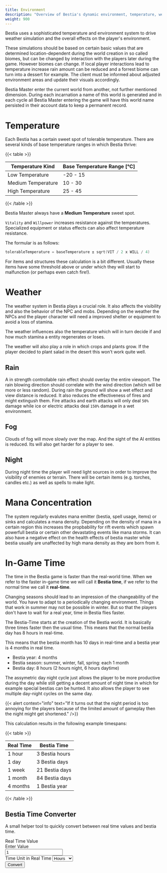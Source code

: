 ```yaml
---
title: Environment
description: "Overview of Bestia's dynamic environment, temperature, weather, and in-game time system, including real-time to Bestia time conversions."
weight: 900
---
```


Bestia uses a sophisticated temperature and environment system to drive weather simulation and the overall effects on the player's environment.

These simulations should be based on certain basic values that are determined location-dependent during the world creation in so called biomes, but can be changed by interaction with the players later during the game. However biomes can change. If local player interactions lead to temperature increase rain amount can be reduced and a forrest biome can turn into a dessert for example. The client must be informed about adjusted environment areas and update their visuals accordingly.

Bestia Master enter the current world from another, not further mentioned dimension. During each incarnation a name of this world is generated and in each cycle all Bestia Master entering the game will have this world name persisted in their account data to keep a permanent record.

# Temperature

Each Bestia has a certain sweet spot of tolerable temperature. There are several kinds of base temperature ranges in which Bestia thrive:

{{< table >}}

| Temperature Kind   | Base Temperature Range [°C] |
| ------------------ | --------------------------- |
| Low Temperature    | -20 - 15                    |
| Medium Temperature | 10 - 30                     |
| High Temperature   | 25 - 45                     |

{{< /table >}}

Bestia Master always have a **Medium Temperature** sweet spot.

`Vitality` and `Willpower` increases resistance against the temperatures. Specialized equipment or status effects can also affect temperature resistance.

The formular is as follows:

```kotlin
tolerableTemperature = baseTemperature ± sqrt(VIT / 2 x WILL / 4)
```

For items and structures these calculation is a bit different. Usually these items have some threshold above or under which they will start to malfunction (or perhaps even catch fire!).

# Weather

The weather system in Bestia plays a crucial role. It also affects the visibility and also the behavior of the NPC and mobs. Depending on the weather the NPCs and the player character will need a improved shelter or equipment to avoid a loss of stamina.

The weather influences also the temperature which will in turn decide if and how much stamina a entity regenerates or loses.

The weather will also play a role in which crops and plants grow. If the player decided to plant salad in the desert this won't work quite well.

## Rain

A in strength controllable rain effect should overlay the entire viewport. The rain blowing direction should correlate
with the wind direction (which will be more or less random). During rain the ground will show a wet effect and view distance is
reduced. It also reduces the effectiveness of fires and might extingush them. Fire attacks and earth attacks will only deal `50%` damage while ice or electric attacks deal `150%` damage in a wet environment.

## Fog

Clouds of fog will move slowly over the map. And the sight of the AI entities is reduced. Its will also get harder for a player to see.

## Night

During night time the player will need light sources in order to improve the visibility of enemies or terrain. There will be certain items (e.g. torches, candles etc.) as well as spells to make light.

# Mana Concentration

The system regularly evalutes mana emitter (bestia, spell usage, items) or sinks and calculates a mana density. Depending on the density of mana in a certain region this increases the propbability for rift events which spawn powerfull bestia or certain other devastating events like mana storms.
It can also have a negative effect on the health effects of bestia master while bestia usually are unaffected by high mana density as they are born from it.

# In-Game Time

The time in the Bestia game is faster than the real-world time. When we refer to the faster in-game time we will call it **Bestia time**, if we refer to the normal time we call it **real-time**.

Changing seasons should lead to an impression of the changeability of the world. You have to adapt to a periodically
changing environment. Things that work in summer may not be possible in winter. But so that the players don't have
to wait for a real year, time in Bestia flies faster.

The Bestia-Time starts at the creation of the Bestia world. It is basically three times faster then the usual time.
This means that the normal bestia day has 8 hours in real-time.

This means that the bestia month has 10 days in real-time and a bestia year is 4 months in real time.

* Bestia year: 4 months
* Bestia season: summer, winter, fall, spring: each 1 month
* Bestia day: 8 hours (2 hours night, 6 hours daytime)

The assymetric day night cycle just allows the player to be more productive during the day while still getting a decent amount
of night time in which for example special bestias can be hunted. It also allows the player to see multiple day-night cycles on the same day.

{{< alert context="info" text="If it turns out that the night period is too annoying for the players because of the limited amount of gameplay then the night might get shortened." />}}

This calculation results in the following example timespans:

{{< table >}}

| Real Time | Bestia Time    |
| --------- | -------------- |
| 1 hour    | 3 Bestia hours |
| 1 day     | 3 Bestia days  |
| 1 week    | 21 Bestia days |
| 1 month   | 84 Bestia days |
| 4 months  | 1 Bestia year  |

{{< /table >}}

## Bestia Time Converter

A small helper tool to quickly convert between real time values and bestia time.

<div class="g-3">
  <form class="row row-cols-lg-auto align-items-center">
    <div class="col-12">
      <label class="visually-hidden" for="realTimeValue">Real Time Value</label>
      <div class="input-group">
        <div class="input-group-text">Enter Value</div>
        <input type="number" class="form-control" id="realTimeValue" min="0" value="1">
      </div>
    </div>
    <div class="col-12">
      <label class="visually-hidden" for="realTimeUnit">Time Unit in Real Time</label>
      <select class="form-select" id="realTimeUnit">
        <option value="hours">Hours</option>
        <option value="days">Days</option>
        <option value="weeks">Weeks</option>
        <option value="months">Months</option>
      </select>
    </div>
    <div class="col-12">
      <button type="button" class="btn btn-primary" onclick="convertBestiaTime()">Convert</button>
    </div>
  </form>
  <div class="row mt-2">
    <div id="bestiaTimeResult" class="col fw-bold"></div>
  </div>
</div>

<script>
   function convertBestiaTime() {
      const value = parseFloat(document.getElementById('realTimeValue').value);
      const unit = document.getElementById('realTimeUnit').value;
      let result = '';
      if (isNaN(value) || value < 0) {
         document.getElementById('bestiaTimeResult').innerText = 'Please enter a valid number.';
         return;
      }
      switch(unit) {
         case 'hours':
            result = `${value} hour(s) real time = ${value * 3} Bestia hour(s)`;
            break;
         case 'days':
            result = `${value} day(s) real time = ${value * 3} Bestia day(s)`;
            break;
         case 'weeks':
            result = `${value} week(s) real time = ${value * 21} Bestia day(s)`;
            break;
         case 'months':
            const bestiaDays = value * 84;
            const bestiaYears = Math.floor(value / 4);
            const remainingMonths = value % 4;
            let details = [];
            if (bestiaYears > 0) details.push(`${bestiaYears} Bestia year(s)`);
            if (remainingMonths > 0) details.push(`${remainingMonths} month(s) worth ${remainingMonths * 84} Bestia days`);
            if (details.length === 0) details.push('0 Bestia years');
            result = `${value} month(s) real time = ${details.join(' and ')}`;
            break;
      }
      document.getElementById('bestiaTimeResult').innerText = result;
   }
</script>
